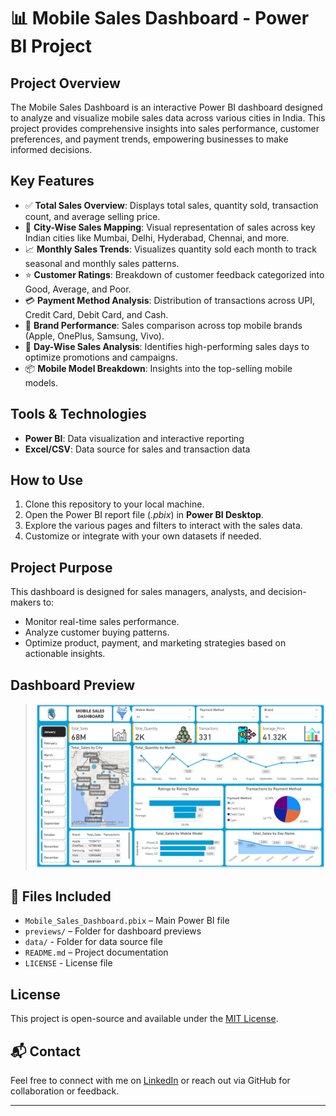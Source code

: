 # 📊 Mobile Sales Dashboard - Power BI Project

## Project Overview

The Mobile Sales Dashboard is an interactive Power BI dashboard designed to analyze and visualize mobile sales data across various cities in India. This project provides comprehensive insights into sales performance, customer preferences, and payment trends, empowering businesses to make informed decisions.

## Key Features
-	✅ **Total Sales Overview**: Displays total sales, quantity sold, transaction count, and average selling price.
-	📍 **City-Wise Sales Mapping**: Visual representation of sales across key Indian cities like Mumbai, Delhi, Hyderabad, Chennai, and more.
-	📈 **Monthly Sales Trends**: Visualizes quantity sold each month to track seasonal and monthly sales patterns.
-	⭐ **Customer Ratings**: Breakdown of customer feedback categorized into Good, Average, and Poor.
-	💳 **Payment Method Analysis**: Distribution of transactions across UPI, Credit Card, Debit Card, and Cash.
-	📱 **Brand Performance**: Sales comparison across top mobile brands (Apple, OnePlus, Samsung, Vivo).
-	📅 **Day-Wise Sales Analysis**: Identifies high-performing sales days to optimize promotions and campaigns.
-	📦 **Mobile Model Breakdown**: Insights into the top-selling mobile models.

## Tools & Technologies
- **Power BI**: Data visualization and interactive reporting
- **Excel/CSV**: Data source for sales and transaction data

## How to Use
1. Clone this repository to your local machine.
2. Open the Power BI report file (*.pbix*) in **Power BI Desktop**.
3. Explore the various pages and filters to interact with the sales data.
4. Customize or integrate with your own datasets if needed.

## Project Purpose
This dashboard is designed for sales managers, analysts, and decision-makers to:
- Monitor real-time sales performance.
- Analyze customer buying patterns.
- Optimize product, payment, and marketing strategies based on actionable insights.

## Dashboard Preview
> ![Dashboard](previews/dashboard.png)

## 📁 Files Included
- `Mobile_Sales_Dashboard.pbix` – Main Power BI file
- `previews/` – Folder for dashboard previews
- `data/` - Folder for data source file
- `README.md` – Project documentation
- `LICENSE` - License file

## License
This project is open-source and available under the [MIT License](./LICENSE).

## 📬 Contact
Feel free to connect with me on [LinkedIn](https://www.linkedin.com/) or reach out via GitHub for collaboration or feedback.

---
